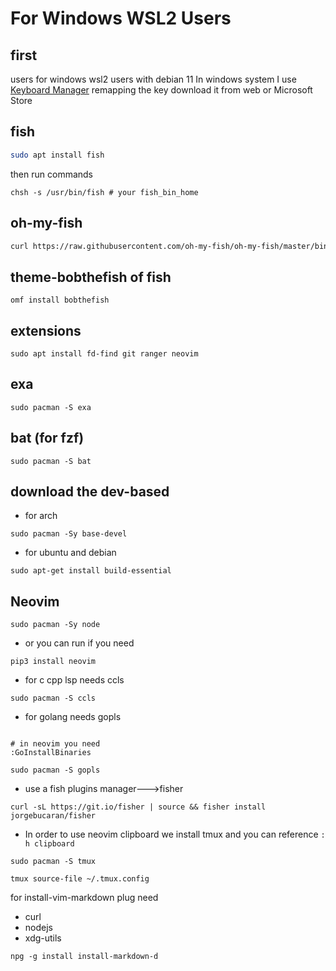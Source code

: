 # For Windows WSL2  Users
## first
users for windows wsl2 users with  debian 11
In windows system I use [Keyboard Manager](https://github.com/microsoft/PowerToys/releases/download/v0.53.3/PowerToysSetup-0.53.3-x64.exe) remapping the key download it from web or Microsoft Store
## fish 
```bash 
sudo apt install fish
```  

then run commands
```shell
chsh -s /usr/bin/fish # your fish_bin_home
```
## oh-my-fish 
```bash
curl https://raw.githubusercontent.com/oh-my-fish/oh-my-fish/master/bin/install | fish
```
## theme-bobthefish of fish
```bashe
omf install bobthefish
``` 

## extensions 
```shell
sudo apt install fd-find git ranger neovim 
```

## exa 
```shell
sudo pacman -S exa
```

## bat (for fzf) 
```shell
sudo pacman -S bat
```

## download the dev-based
*  for arch 
```shell
sudo pacman -Sy base-devel
```

* for ubuntu and debian

```shell
sudo apt-get install build-essential
```



## Neovim

```shell
sudo pacman -Sy node
```


* or you can run if you need
```shell
pip3 install neovim
```

* for c cpp lsp needs ccls 

```shell
sudo pacman -S ccls
```

*  for golang needs gopls
```shell

# in neovim you need
:GoInstallBinaries

sudo pacman -S gopls

```

* use a fish plugins manager--->fisher
```shell
curl -sL https://git.io/fisher | source && fisher install jorgebucaran/fisher
```

* In order to use neovim clipboard we install tmux and you can reference `: h clipboard`
```shell
sudo pacman -S tmux
```

```shell
tmux source-file ~/.tmux.config
```

for install-vim-markdown plug
need 
+ curl 
+ nodejs
+ xdg-utils

```shell
npg -g install install-markdown-d
```